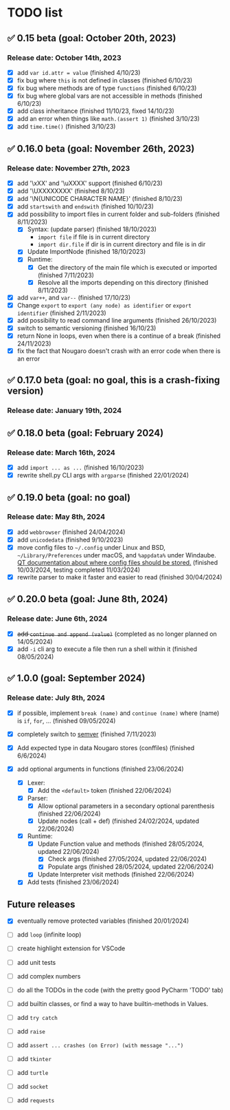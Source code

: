 # TODO list
<!-- check mark character: ✅ -->

## ✅ 0.15 beta (goal: October 20th, 2023)

### Release date: October 14th, 2023

* [X] add `var id.attr = value` (finished 4/10/23)
* [X] fix bug where `this` is not defined in classes (finished 6/10/23)
* [X] fix bug where methods are of type `functions` (finished 6/10/23)
* [X] fix bug where global vars are not accessible in methods (finished 6/10/23)
* [X] add class inheritance (finished 11/10/23, fixed 14/10/23)
* [X] add an error when things like `math.(assert 1)` (finished 3/10/23)
* [X] add `time.time()` (finished 3/10/23)

## ✅ 0.16.0 beta (goal: November 26th, 2023)

### Release date: November 27th, 2023

* [X] add '\xXX' and '\uXXXX' support (finished 6/10/23)
* [X] add '\UXXXXXXXX' (finished 8/10/23)
* [X] add '\N{UNICODE CHARACTER NAME}' (finished 8/10/23)
* [X] add `startswith` and `endswith` (finished 10/10/23)
* [X] add possibility to import files in current folder and sub-folders (finished 8/11/2023)
  * [X] Syntax: (update parser) (finished 18/10/2023)
    * `import file` if file is in current directory
    * `import dir.file` if dir is in current directory and file is in dir
  * [X] Update ImportNode (finished 18/10/2023)
  * [X] Runtime:
    * [X] Get the directory of the main file which is executed or imported (finished 7/11/2023)
    * [X] Resolve all the imports depending on this directory (finished 8/11/2023)
* [X] add `var++`, and `var--` (finished 17/10/23)
* [X] Change `export` to `export (any node) as identifier` or `export identifier` (finished 2/11/2023)
* [X] add possibility to read command line arguments (finished 26/10/2023)
* [X] switch to semantic versioning (finished 16/10/23)
* [X] return None in loops, even when there is a continue of a break (finished 24/11/2023)
* [X] fix the fact that Nougaro doesn't crash with an error code when there is an error

## ✅ 0.17.0 beta (goal: no goal, this is a crash-fixing version)

### Release date: January 19th, 2024

## ✅ 0.18.0 beta (goal: February 2024)

### Release date: March 16th, 2024

* [X] add `import ... as ...` (finished 16/10/2023)
* [X] rewrite shell.py CLI args with `argparse` (finished 22/01/2024)

## ✅ 0.19.0 beta (goal: no goal)

### Release date: May 8th, 2024

* [X] add `webbrowser` (finished 24/04/2024)
* [X] add `unicodedata` (finished 9/10/2023)
* [X] move config files to `~/.config` under Linux and BSD, `~/Library/Preferences` under macOS, and `%appdata%` under Windaube. [QT documentation about where config files should be stored.](https://doc.qt.io/qt-6/qsettings.html#platform-specific-notes) (finished 10/03/2024, testing completed 11/03/2024)
* [X] rewrite parser to make it faster and easier to read (finished 30/04/2024)

## ✅ 0.20.0 beta (goal: June 8th, 2024)

### Release date: June 6th, 2024

* [X] ~~add `continue and append (value)`~~ (completed as no longer planned on 14/05/2024)
* [X] add `-i` cli arg to execute a file then run a shell within it (finished 08/05/2024)

## ✅ 1.0.0 (goal: September 2024)

### Release date: July 8th, 2024

* [X] if possible, implement `break (name)` and `continue (name)` where (name) is `if`, `for`, … (finished 09/05/2024)
* [X] completely switch to [semver](https://semver.org) (finished 7/11/2023)

* [X] Add expected type in data Nougaro stores (conffiles) (finished 6/6/2024)
* [X] add optional arguments in functions (finished 23/06/2024)
  * [X] Lexer:
    * [X] Add the `<default>` token (finished 22/06/2024)
  * [X] Parser:
    * [X] Allow optional parameters in a secondary optional parenthesis (finished 22/06/2024)
    * [X] Update nodes (call + def) (finished 24/02/2024, updated 22/06/2024)
  * [X] Runtime:
    * [X] Update Function value and methods (finished 28/05/2024, updated 22/06/2024)
      * [X] Check args (finished 27/05/2024, updated 22/06/2024)
      * [X] Populate args (finished 28/05/2024, updated 22/06/2024)
    * [X] Update Interpreter visit methods (finished 22/06/2024)
  * [X] Add tests (finished 23/06/2024)

## Future releases

* [X] eventually remove protected variables (finished 20/01/2024)
* [ ] add `loop` (infinite loop)
* [ ] create highlight extension for VSCode
* [ ] add unit tests
* [ ] add complex numbers
* [ ] do all the TODOs in the code (with the pretty good PyCharm 'TODO' tab)
* [ ] add builtin classes, or find a way to have builtin-methods in Values.
* [ ] add `try catch`
* [ ] add `raise`
* [ ] add `assert ... crashes (on Error) (with message "...")`

* [ ] add `tkinter`
* [ ] add `turtle`
* [ ] add `socket`
* [ ] add `requests`
